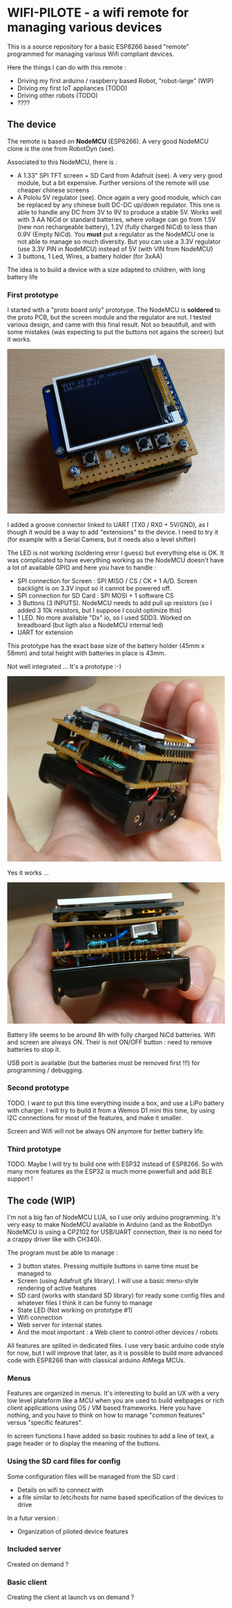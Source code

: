 # WIFI-PILOTE - a wifi remote for managing various devices

This is a source repository for a basic ESP8266 based "remote" programmed for managing various Wifi compliant devices.

Here the things I can do with this remote :
* Driving my first arduino / raspberry based Robot, "robot-large" (WIP)
* Driving my first IoT appliances (TODO)
* Driving other robots (TODO)
* ????

## The device

The remote is based on **NodeMCU** (ESP8266). A very good NodeMCU clone is the one from RobotDyn (see). 

Associated to this NodeMCU, there is :
* A 1.33" SPI TFT screen + SD Card from Adafruit (see). A very very good module, but a bit expensive. Further versions of the remote will use cheaper chinese screens
* A Pololu 5V regulator (see). Once again a very good module, which can be replaced by any chinese built DC-DC up/down regulator. This one is able to handle any DC from 3V to 9V to produce a stable 5V. Works well with 3 AA NiCd or standard batteries, where voltage can go from 1.5V (new non rechargeable battery), 1.2V (fully charged NiCd) to less than 0.9V (Empty NiCd). You **must** put a regulator as the NodeMCU one is not able to manage so much diversity. But you can use a 3.3V regulator (use 3.3V PIN in NodeMCU) instead of 5V (with VIN from NodeMCU)
* 3 buttons, 1 Led, Wires, a battery holder (for 3xAA)

The idea is to build a device with a size adapted to children, with long battery life

### First prototype

I started with a "proto board only" prototype. The NodeMCU is **soldered** to the proto PCB, but the screen module and the regulator are not. I tested various design, and came with this final result. Not so beautifull, and with some mistakes (was expecting to put the buttons not agains the screen) but it works.

![Top view](docs/proto_1_top.png?raw=true "Top view")

I added a groove connector linked to UART (TX0 / RX0 + 5V/GND), as I though it would be a way to add "extensions" to the device. I need to try it (for example with a Serial Camera, but it needs also a level shifter)

The LED is not working (soldering error I guess) but everything else is OK. It was complicated to have everything working as the NodeMCU doesn't have a lot of available GPIO and here you have to handle : 
* SPI connection for Screen : SPI MISO / CS / CK + 1 A/D. Screen backlight is on 3.3V input so it cannot be powered off.
* SPI connection for SD Card : SPI MOSI + 1 software CS
* 3 Buttons (3 INPUTS). NodeMCU needs to add pull up resistors (so I added 3 10k resistors, but I suppose I could optimize this)
* 1 LED. No more available "Dx" io, so I used SDD3. Worked on breadboard (but ligth also a NodeMCU internal led)
* UART for extension

This prototype has the exact base size of the battery holder (45mm x 58mm) and total height with batteries in place is 43mm. 

Not well integrated ... It's a prototype :-)

![Side view 1](docs/proto_1_hand.png?raw=true "Side view 1")

Yes it works ...

![Side view 2](docs/proto_1_side.png?raw=true "Side view 2")


Battery life seems to be around 8h with fully charged NiCd batteries. Wifi and screen are always ON. Their is not ON/OFF button : need to remove batteries to stop it.

USB port is available (but the batteries must be removed first !!!) for programming / debugging.

### Second prototype

TODO. I want to put this time everything inside a box, and use a LiPo battery with charger. I will try to build it from a Wemos D1 mini this time, by using I2C connections for most of the features, and make it smaller. 

Screen and Wifi will not be always ON anymore for better battery life.

### Third prototype

TODO. Maybe I will try to build one with ESP32 instead of ESP8266. So with many more features as the ESP32 is much morre powerfull and add BLE support !

## The code (WIP)

I'm not a big fan of NodeMCU LUA, so I use only arduino programming. It's very easy to make NodeMCU available in Arduino (and as the RobotDyn NodeMCU is using a CP2102 for USB/UART connection, their is no need for a crappy driver like with CH340).

The program must be able to manage :
* 3 button states. Pressing multiple buttons in same time must be managed to
* Screen (using Adafruit gfx library). I will use a basic menu-style rendering of active features
* SD card (works with standard SD library) for ready some config files and whatever files I think it can be funny to manage
* State LED (Not working on prototype #1)
* Wifi connection
* Web server for internal states
* And the most important : a Web client to control other devices / robots

All features are splited in dedicated files. I use very basic arduino code style for now, but I will improve that later, as it is possible to build more advanced code with ESP8266 than with classical arduino AtMega MCUs. 

### Menus

Features are organized in menus. It's interesting to build an UX with a very low level plateform like a MCU when you are used to build webpages or rich client applications using OS / VM based frameworks. Here you have nothing, and you have to think on how to manage "common features" versus "specific features".

In screen functions I have added so basic routines to add a line of text, a page header or to display the meaning of the buttons. 

### Using the SD card files for config

Some configuration files will be managed from the SD card :
* Details on wifi to connect with
* a file similar to /etc/hosts for name based specification of the devices to drive

In a futur version :
* Organization of piloted device features

### Included server

Created on demand ?

### Basic client

Creating the client at launch vs on demand ?